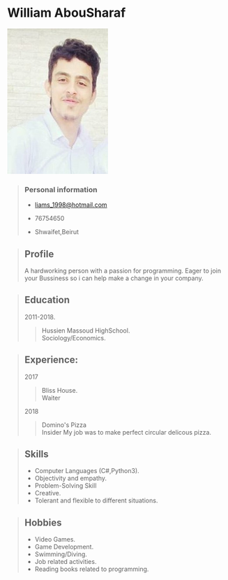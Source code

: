 
# William AbouSharaf      


![Profile Picture](https://github.com/liams98/Submissions/blob/master/Exercises/Git-Trial/profile_picture12.jpg?raw=true)


>### **Personal information**
>* liams_1998@hotmail.com
>- 76754650
> + Shwaifet,Beirut

>## **Profile**
>A hardworking person with a passion for programming. Eager to join your Bussiness so i can help make a change in your company.




>## **Education**
> 2011-2018. </br>
>> Hussien Massoud HighSchool.</br>
Sociology/Economics.

>## **Experience**:
>2017
>>Bliss House.</br>
Waiter</br>
>
>2018
>>Domino's Pizza</br>
Insider
My job was to make perfect circular delicous pizza.


>## **Skills**
>+ Computer Languages (C#,Python3).
>+ Objectivity and empathy.
>+ Problem-Solving Skill
>+ Creative.
>+ Tolerant and flexible to different situations.
 


>## **Hobbies**
> + Video Games.
> + Game Development.
> + Swimming/Diving.
> + Job related activities.
> + Reading books related to programming.
